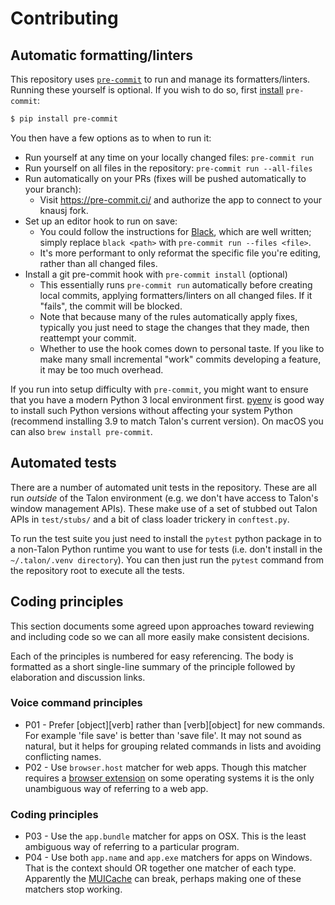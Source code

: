 # Contributing

## Automatic formatting/linters

This repository uses [`pre-commit`](https://pre-commit.com/) to run and manage its formatters/linters. Running these yourself is optional. If you wish to do so, first [install](https://pre-commit.com/#install) `pre-commit`:

```bash
$ pip install pre-commit
```

You then have a few options as to when to run it:

- Run yourself at any time on your locally changed files: `pre-commit run`
- Run yourself on all files in the repository: `pre-commit run --all-files`
- Run automatically on your PRs (fixes will be pushed automatically to your branch):
  - Visit https://pre-commit.ci/ and authorize the app to connect to your knausj fork.
- Set up an editor hook to run on save:
  - You could follow the instructions for [Black](https://black.readthedocs.io/en/stable/integrations/editors.html), which are well written; simply replace `black <path>` with `pre-commit run --files <file>`.
  - It's more performant to only reformat the specific file you're editing, rather than all changed files.
- Install a git pre-commit hook with `pre-commit install` (optional)
  - This essentially runs `pre-commit run` automatically before creating local commits, applying formatters/linters on all changed files. If it "fails", the commit will be blocked.
  - Note that because many of the rules automatically apply fixes, typically you just need to stage the changes that they made, then reattempt your commit.
  - Whether to use the hook comes down to personal taste. If you like to make many small incremental "work" commits developing a feature, it may be too much overhead.

If you run into setup difficulty with `pre-commit`, you might want to ensure that you have a modern Python 3 local environment first. [pyenv](https://github.com/pyenv/pyenv) is good way to install such Python versions without affecting your system Python (recommend installing 3.9 to match Talon's current version). On macOS you can also `brew install pre-commit`.

## Automated tests

There are a number of automated unit tests in the repository. These are all run _outside_ of the Talon environment (e.g. we don't have access to Talon's window management APIs). These make use of a set of stubbed out Talon APIs in `test/stubs/` and a bit of class loader trickery in `conftest.py`.

To run the test suite you just need to install the `pytest` python package in to a non-Talon Python runtime you want to use for tests (i.e. don't install in the `~/.talon/.venv directory`). You can then just run the `pytest` command from the repository root to execute all the tests.

## Coding principles

This section documents some agreed upon approaches toward reviewing and including code so we can all more easily make consistent decisions.

Each of the principles is numbered for easy referencing. The body is formatted as a short single-line summary of the principle followed by elaboration and discussion links.

### Voice command principles

- P01 - Prefer [object][verb] rather than [verb][object] for new commands. For example 'file save' is better than 'save file'. It may not sound as natural, but it helps for grouping related commands in lists and avoiding conflicting names.
- P02 - Use `browser.host` matcher for web apps. Though this matcher requires a [browser extension](https://github.com/knausj85/knausj_talon/blob/main/apps/README.md) on some operating systems it is the only unambiguous way of referring to a web app.

### Coding principles

- P03 - Use the `app.bundle` matcher for apps on OSX. This is the least ambiguous way of referring to a particular program.
- P04 - Use both `app.name` and `app.exe` matchers for apps on Windows. That is the context should OR together one matcher of each type. Apparently the [MUICache](https://www.magnetforensics.com/blog/forensic-analysis-of-muicache-files-in-windows/) can break, perhaps making one of these matchers stop working.
